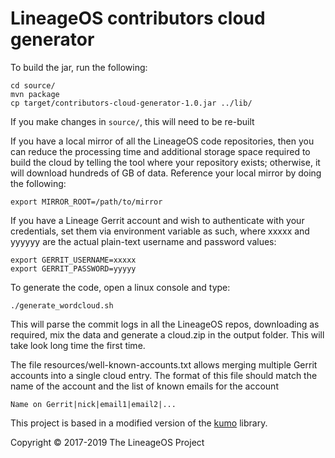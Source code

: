 # LineageOS contributors cloud generator

To build the jar, run the following:

    cd source/
    mvn package
    cp target/contributors-cloud-generator-1.0.jar ../lib/

If you make changes in `source/`, this will need to be re-built

If you have a local mirror of all the LineageOS code repositories,
then you can reduce the processing time and additional storage space
required to build the cloud by telling the tool where your repository
exists; otherwise, it will download hundreds of GB of data. Reference
your local mirror by doing the following:

    export MIRROR_ROOT=/path/to/mirror

If you have a Lineage Gerrit account and wish to authenticate with
your credentials, set them via environment variable as such, where
xxxxx and yyyyyy are the actual plain-text username and password
values:

    export GERRIT_USERNAME=xxxxx
    export GERRIT_PASSWORD=yyyyy

To generate the code, open a linux console and type:

    ./generate_wordcloud.sh

This will parse the commit logs in all the LineageOS repos,
downloading as required, mix the data and generate a cloud.zip in the
output folder. This will take look long time the first time.

The file resources/well-known-accounts.txt allows merging multiple
Gerrit accounts into a single cloud entry. The format of this file
should match the name of the account and the list of known emails for
the account

    Name on Gerrit|nick|email1|email2|...

This project is based in a modified version of the
[kumo](https://github.com/kennycason/kumo) library.

Copyright © 2017-2019 The LineageOS Project
